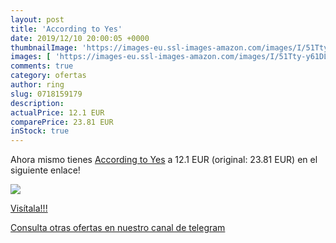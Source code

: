 ```yaml
---
layout: post
title: 'According to Yes'
date: 2019/12/10 20:00:05 +0000
thumbnailImage: 'https://images-eu.ssl-images-amazon.com/images/I/51Tty-y61DL._SL200_.jpg'
images: [ 'https://images-eu.ssl-images-amazon.com/images/I/51Tty-y61DL._SL200_.jpg' ]
comments: true
category: ofertas
author: ring
slug: 0718159179
description:
actualPrice: 12.1 EUR
comparePrice: 23.81 EUR
inStock: true
---
```


Ahora mismo tienes [According to Yes](https://www.amazon.com/dp/0718159179/?tag=redken08-20) a 12.1 EUR (original: 23.81 EUR) en el siguiente enlace!

[![](https://images-eu.ssl-images-amazon.com/images/I/51Tty-y61DL._SL200_.jpg)](https://www.amazon.com/dp/0718159179/?tag=redken08-20)

[Visítala!!!](https://www.amazon.com/dp/0718159179/?tag=redken08-20)

[Consulta otras ofertas en nuestro canal de telegram](https://t.me/s/ofertas25)
